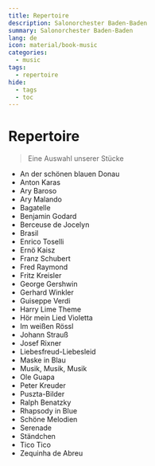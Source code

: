 ```yaml
---
title: Repertoire
description: Salonorchester Baden-Baden
summary: Salonorchester Baden-Baden
lang: de
icon: material/book-music
categories:
  - music
tags:
  - repertoire
hide:
  - tags
  - toc
---
```


# Repertoire

> Eine Auswahl unserer Stücke

<!-- more -->

- An der schönen blauen Donau
- Anton Karas
- Ary Baroso
- Ary Malando
- Bagatelle
- Benjamin Godard
- Berceuse de Jocelyn
- Brasil
- Enrico Toselli
- Ernö Kaisz
- Franz Schubert
- Fred Raymond
- Fritz Kreisler
- George Gershwin
- Gerhard Winkler
- Guiseppe Verdi
- Harry Lime Theme
- Hör mein Lied Violetta
- Im weißen Rössl
- Johann Strauß
- Josef Rixner
- Liebesfreud-Liebesleid
- Maske in Blau
- Musik, Musik, Musik
- Ole Guapa
- Peter Kreuder
- Puszta-Bilder
- Ralph Benatzky
- Rhapsody in Blue
- Schöne Melodien
- Serenade
- Ständchen
- Tico Tico
- Zequinha de Abreu
